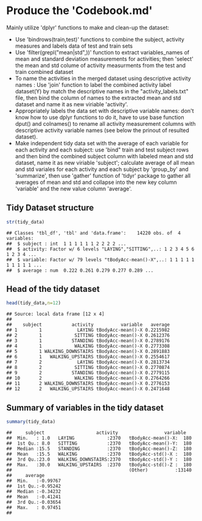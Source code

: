 Produce the 'Codebook.md'
========================


Mainly utilize 'dplyr' functions to make and clean-up the dataset:
>
- Use 'bindrows(train,test)' functions to combine the subject, activity measures and labels data of test and train sets
- Use 'filter(grepl("mean|std",))' function to extract variables_names of mean and standard deviation measurements for activities; then 'select' the mean and std colume of activity measurments from the test and train combined dataset 
- To name the activities in the merged dataset using descriptive activity names : Use 'join' function to label the combined activity label dataset(Y) by match the descriptive names in the "activity_labels.txt" file, then bind the column of names to the extracted mean and std dataset and name it as new viriable 'activity'.
- Appropriately labels the data set with descriptive variable names: don't know how to use dplyr functions to do it, have to use base function dput() and colnames() to rename all activity measurement columns with descriptive activity variable names (see below the prinout of resulted dataset). 
- Make independent tidy data set with the average of each variable for each activity and each subject: use 'bind" train and test subject rows and then bind the combined subject column with labeled mean and std dataset, name it as new viriable 'subject'; calculate average of all mean and std variales for each activity and each subject by 'group_by' and 'summarize', then use 'gather' function of 'tidyr' package to gather  all averages of mean  and std and collapse into the new key column 'variable' and the new value column 'average'.


Tidy Dataset structure
-----------------


```r
str(tidy_data)
```

```
## Classes 'tbl_df', 'tbl' and 'data.frame':	14220 obs. of  4 variables:
##  $ subject : int  1 1 1 1 1 1 2 2 2 2 ...
##  $ activity: Factor w/ 6 levels "LAYING","SITTING",..: 1 2 3 4 5 6 1 2 3 4 ...
##  $ variable: Factor w/ 79 levels "tBodyAcc-mean()-X",..: 1 1 1 1 1 1 1 1 1 1 ...
##  $ average : num  0.222 0.261 0.279 0.277 0.289 ...
```


Head of the tidy dataset
-------------------------


```r
head(tidy_data,n=12)
```

```
## Source: local data frame [12 x 4]
## 
##    subject           activity          variable   average
## 1        1             LAYING tBodyAcc-mean()-X 0.2215982
## 2        1            SITTING tBodyAcc-mean()-X 0.2612376
## 3        1           STANDING tBodyAcc-mean()-X 0.2789176
## 4        1            WALKING tBodyAcc-mean()-X 0.2773308
## 5        1 WALKING_DOWNSTAIRS tBodyAcc-mean()-X 0.2891883
## 6        1   WALKING_UPSTAIRS tBodyAcc-mean()-X 0.2554617
## 7        2             LAYING tBodyAcc-mean()-X 0.2813734
## 8        2            SITTING tBodyAcc-mean()-X 0.2770874
## 9        2           STANDING tBodyAcc-mean()-X 0.2779115
## 10       2            WALKING tBodyAcc-mean()-X 0.2764266
## 11       2 WALKING_DOWNSTAIRS tBodyAcc-mean()-X 0.2776153
## 12       2   WALKING_UPSTAIRS tBodyAcc-mean()-X 0.2471648
```

Summary of variables in the tidy dataset
-----------------------------------------


```r
summary(tidy_data)
```

```
##     subject                   activity                 variable    
##  Min.   : 1.0   LAYING            :2370   tBodyAcc-mean()-X:  180  
##  1st Qu.: 8.0   SITTING           :2370   tBodyAcc-mean()-Y:  180  
##  Median :15.5   STANDING          :2370   tBodyAcc-mean()-Z:  180  
##  Mean   :15.5   WALKING           :2370   tBodyAcc-std()-X :  180  
##  3rd Qu.:23.0   WALKING_DOWNSTAIRS:2370   tBodyAcc-std()-Y :  180  
##  Max.   :30.0   WALKING_UPSTAIRS  :2370   tBodyAcc-std()-Z :  180  
##                                           (Other)          :13140  
##     average        
##  Min.   :-0.99767  
##  1st Qu.:-0.95242  
##  Median :-0.34232  
##  Mean   :-0.41241  
##  3rd Qu.:-0.03654  
##  Max.   : 0.97451  
## 
```

